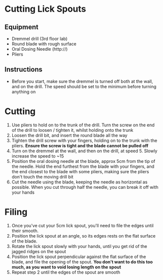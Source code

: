 # Cutting Lick Spouts

## Equipment 
- Dremmel drill (3rd floor lab)
- Round blade with rough surface
- Oral Dosing Needle (http://)
- Pliers

## Instructions 
- Before you start, make sure the dremmel is turned off both at the wall, and on the drill. The speed should be set to the minimum before turning anything on

# Cutting
1. Use pliers to hold on to the trunk of the drill. Turn the screw on the end of the drill to loosen / tighten it, whilst holding onto the trunk
2. Loosen the drill bit, and insert the round blade all the way
3. Tighten the drill screw with your fingers, holding on to the trunk with the pliers. **Ensure the screw is tight and the blade cannot be pulled off**
4. Turn on the dremmel at the wall, and then on the drill, at speed 5. Slowly increase the speed to ~15
5. Position the oral dosing needle at the blade, approx 5cm from the tip of the needle. Hold the end furthest from the blade with your fingers, and the end closest to the blade with some pliers, making sure the pliers don't touch the moving drill bit
6. Cut the needle using the blade, keeping the needle as horizontal as possible. When you cut through half the needle, you can break it off with your hands

# Filing 
1. Once you've cut your 5cm lick spout, you'll need to file the edges until their smooth.
2. Position the lick spout at an angle, so its edges rests on the flat surface of the blade.
3. Rotate the lick spout slowly with your hands, until you get rid of the jagged ridges on the spout
4. Position the lick spout perpendicular against the flat surface of the blade, and file the opening of the spout. **You don't want to do this too much, as you want to void losing length on the spout**
5. Repeat step 2 until the edges of the spout are smooth 
